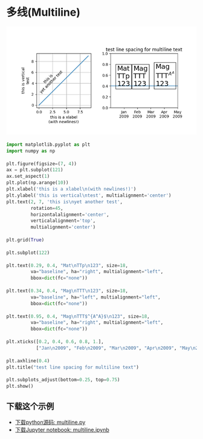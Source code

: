 # 多线(Multiline)

![多线示例](/static/images/gallery/sphx_glr_multiline_001.png)

```python
import matplotlib.pyplot as plt
import numpy as np

plt.figure(figsize=(7, 4))
ax = plt.subplot(121)
ax.set_aspect(1)
plt.plot(np.arange(10))
plt.xlabel('this is a xlabel\n(with newlines!)')
plt.ylabel('this is vertical\ntest', multialignment='center')
plt.text(2, 7, 'this is\nyet another test',
         rotation=45,
         horizontalalignment='center',
         verticalalignment='top',
         multialignment='center')

plt.grid(True)

plt.subplot(122)

plt.text(0.29, 0.4, "Mat\nTTp\n123", size=18,
         va="baseline", ha="right", multialignment="left",
         bbox=dict(fc="none"))

plt.text(0.34, 0.4, "Mag\nTTT\n123", size=18,
         va="baseline", ha="left", multialignment="left",
         bbox=dict(fc="none"))

plt.text(0.95, 0.4, "Mag\nTTT$^{A^A}$\n123", size=18,
         va="baseline", ha="right", multialignment="left",
         bbox=dict(fc="none"))

plt.xticks([0.2, 0.4, 0.6, 0.8, 1.],
           ["Jan\n2009", "Feb\n2009", "Mar\n2009", "Apr\n2009", "May\n2009"])

plt.axhline(0.4)
plt.title("test line spacing for multiline text")

plt.subplots_adjust(bottom=0.25, top=0.75)
plt.show()
```

## 下载这个示例
            
- [下载python源码: multiline.py](https://matplotlib.org/_downloads/multiline.py)
- [下载Jupyter notebook: multiline.ipynb](https://matplotlib.org/_downloads/multiline.ipynb)